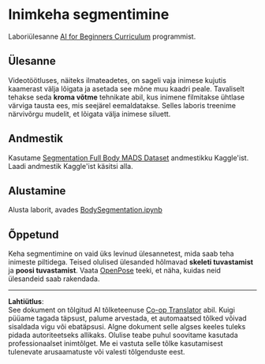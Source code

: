 <!--
CO_OP_TRANSLATOR_METADATA:
{
  "original_hash": "365f0decfe0f47b460bbde8227c5009d",
  "translation_date": "2025-10-11T11:22:47+00:00",
  "source_file": "lessons/4-ComputerVision/12-Segmentation/lab/README.md",
  "language_code": "et"
}
-->
# Inimkeha segmentimine

Laboriülesanne [AI for Beginners Curriculum](https://github.com/microsoft/ai-for-beginners) programmist.

## Ülesanne

Videotöötluses, näiteks ilmateadetes, on sageli vaja inimese kujutis kaamerast välja lõigata ja asetada see mõne muu kaadri peale. Tavaliselt tehakse seda **kroma võtme** tehnikate abil, kus inimene filmitakse ühtlase värviga tausta ees, mis seejärel eemaldatakse. Selles laboris treenime närvivõrgu mudelit, et lõigata välja inimese siluett.

## Andmestik

Kasutame [Segmentation Full Body MADS Dataset](https://www.kaggle.com/datasets/tapakah68/segmentation-full-body-mads-dataset) andmestikku Kaggle'ist. Laadi andmestik Kaggle'ist käsitsi alla.

## Alustamine

Alusta laborit, avades [BodySegmentation.ipynb](BodySegmentation.ipynb)

## Õppetund

Keha segmentimine on vaid üks levinud ülesannetest, mida saab teha inimeste piltidega. Teised olulised ülesanded hõlmavad **skeleti tuvastamist** ja **poosi tuvastamist**. Vaata [OpenPose](https://github.com/CMU-Perceptual-Computing-Lab/openpose) teeki, et näha, kuidas neid ülesandeid saab rakendada.

---

**Lahtiütlus**:  
See dokument on tõlgitud AI tõlketeenuse [Co-op Translator](https://github.com/Azure/co-op-translator) abil. Kuigi püüame tagada täpsust, palume arvestada, et automaatsed tõlked võivad sisaldada vigu või ebatäpsusi. Algne dokument selle algses keeles tuleks pidada autoriteetseks allikaks. Olulise teabe puhul soovitame kasutada professionaalset inimtõlget. Me ei vastuta selle tõlke kasutamisest tulenevate arusaamatuste või valesti tõlgenduste eest.